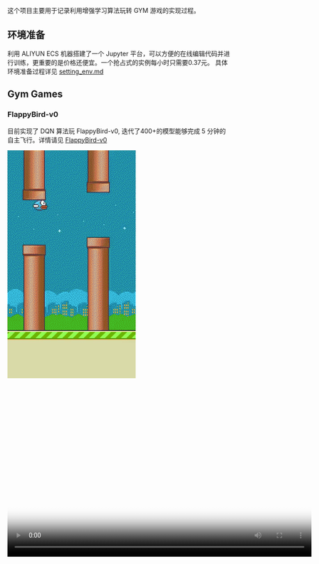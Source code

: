 这个项目主要用于记录利用增强学习算法玩转 GYM 游戏的实现过程。

## 环境准备

利用 ALIYUN ECS 机器搭建了一个 Jupyter 平台，可以方便的在线编辑代码并进行训练，更重要的是价格还便宜。一个抢占式的实例每小时只需要0.37元。
具体环境准备过程详见 [setting_env.md](setting_env.md)

## Gym Games

### FlappyBird-v0

目前实现了 DQN 算法玩 FlappyBird-v0, 迭代了400+的模型能够完成 5 分钟的自主飞行。详情请见 [FlappyBird-v0](FlappyBird-v0/README.MD)

![](./FlappyBird-v0/dqn_agent.gif)



<video id="pelican-installation" class="video-js vjs-default-skin" controls
preload="auto" width="683" height="384" poster="FlappyBird-v0/training_rewards.png"
data-setup="{}">
<source src="CartPole-v1/carpole_training.mp4" type='video/mp4'>
</video>

<script src="http://vjs.zencdn.net/4.0/video.js"></script>
